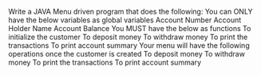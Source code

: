 Write a JAVA Menu driven program that does the following:
You can ONLY have the below variables as global variables
Account Number
Account Holder Name
Account Balance
You MUST have the below as functions
To initialize the customer
To deposit money
To withdraw money
To print the transactions
To print account summary
Your menu will have the following operations once the customer is created
To deposit money
To withdraw money
To print the transactions
To print account summary
